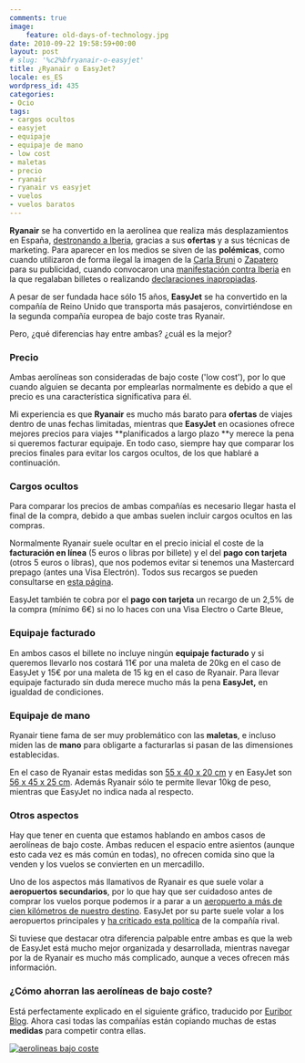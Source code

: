 ```yaml
---
comments: true
image:
    feature: old-days-of-technology.jpg
date: 2010-09-22 19:58:59+00:00
layout: post
# slug: '%c2%bfryanair-o-easyjet'
title: ¿Ryanair o EasyJet?
locale: es_ES
wordpress_id: 435
categories:
- Ocio
tags:
- cargos ocultos
- easyjet
- equipaje
- equipaje de mano
- low cost
- maletas
- precio
- ryanair
- ryanair vs easyjet
- vuelos
- vuelos baratos
---
```


**Ryanair** se ha convertido en la aerolínea que realiza más desplazamientos en España, [destronando a Iberia](http://www.bolsamania.com/noticias-actualidad/noticias/Ryanair-destrona-a-Iberia-como-la-aerolinea-favorita-en-Espana--0420100902104909.html), gracias a sus **ofertas** y a sus técnicas de marketing. Para aparecer en los medios se siven de las **polémicas**, como cuando utilizaron de forma ilegal la imagen de la [Carla Bruni](http://www.elblogsalmon.com/marketing-y-publicidad/ryanair-reduce-sus-gastos-de-marketing) o [Zapatero](http://www.elmundo.es/elmundo/2007/09/17/comunicacion/1190020845.html) para su publicidad, cuando convocaron una [manifestación contra Iberia](http://www.marketingdirecto.com/actualidad/publicidad/la-campana-de-ryanair-se-vuelve-en-su-contra/) en la que regalaban billetes o realizando [declaraciones inapropiadas](http://www.20minutos.es/noticia/393921/0/ryanair/felacion/gratuita/).

A pesar de ser fundada hace sólo 15 años, **EasyJet** se ha convertido en la compañía de Reino Unido que transporta más pasajeros, convirtiéndose en la segunda compañía europea de bajo coste tras Ryanair.

Pero, ¿qué diferencias hay entre ambas? ¿cuál es la mejor?


### Precio


Ambas aerolíneas son consideradas de bajo coste ('low cost'), por lo que cuando alguien se decanta por emplearlas normalmente es debido a que el precio es una característica significativa para él.

Mi experiencia es que **Ryanair** es mucho más barato para **ofertas** de viajes dentro de unas fechas limitadas, mientras que **EasyJet** en ocasiones ofrece mejores precios para viajes **planificados a largo plazo **y merece la pena si queremos facturar equipaje. En todo caso, siempre hay que comparar los precios finales para evitar los cargos ocultos, de los que hablaré a continuación.




### Cargos ocultos


Para comparar los precios de ambas compañías es necesario llegar hasta el final de la compra, debido a que ambas suelen incluir cargos ocultos en las compras.

Normalmente Ryanair suele ocultar en el precio inicial el coste de la **facturación en línea** (5 euros o libras por billete) y el del **pago con tarjeta** (otros 5 euros o libras), que nos podemos evitar si tenemos una Mastercard prepago (antes una Visa Electrón). Todos sus recargos se pueden consultarse en [esta página](http://www.ryanair.com/es/preguntas/recargos-de-ryanair).

EasyJet también te cobra por el **pago con tarjeta** un recargo de un 2,5% de la compra (mínimo 6€) si no lo haces con una Visa Electro o Carte Bleue,


### Equipaje facturado


En ambos casos el billete no incluye ningún **equipaje facturado** y si queremos llevarlo nos costará 11€ por una maleta de 20kg en el caso de EasyJet y 15€ por una maleta de 15 kg en el caso de Ryanair. Para llevar equipaje facturado sin duda merece mucho más la pena **EasyJet,** en igualdad de condiciones.


### Equipaje de mano


Ryanair tiene fama de ser muy problemático con las **maletas**, e incluso miden las de **mano** para obligarte a facturarlas si pasan de las dimensiones establecidas.

En el caso de Ryanair estas medidas son [55 x 40 x 20 cm](http://www.ryanair.com/es/preguntas/equipaje-de-cabina-permitido) y en EasyJet son [56 x 45 x 25 cm](http://www.easyjet.com/ES/Planes/baggage.html). Además Ryanair sólo te permite llevar 10kg de peso, mientras que EasyJet no indica nada al respecto.


### Otros aspectos


Hay que tener en cuenta que estamos hablando en ambos casos de aerolíneas de bajo coste. Ambas reducen el espacio entre asientos (aunque esto cada vez es más común en todas), no ofrecen comida sino que la venden y los vuelos se convierten en un mercadillo.

Uno de los aspectos más llamativos de Ryanair es que suele volar a **aeropuertos secundarios**, por lo que hay que ser cuidadoso antes de comprar los vuelos porque podemos ir a parar a un [aeropuerto a más de cien kilómetros de nuestro destino](http://fronterasblog.wordpress.com/2009/12/09/aterriza-donde-puedas/). EasyJet por su parte suele volar a los aeropuertos principales y [ha criticado esta política](http://www.dailymail.co.uk/news/article-1255031/EasyJet-denigrated-Ryanair-advert-implying-did-fly-passengers-required-destination-ASA-rules.html) de la compañía rival.

Si tuviese que destacar otra diferencia palpable entre ambas es que la web de EasyJet está mucho mejor organizada y desarrollada, mientras navegar por la de Ryanair es mucho más complicado, aunque a veces ofrecen más información.


### ¿Cómo ahorran las aerolíneas de bajo coste?


Está perfectamente explicado en el siguiente gráfico, traducido por [Euribor Blog](http://www.euribor.com.es/2009/07/02/aerolineas-de-bajo-coste/). Ahora casi todas las compañías están copiando muchas de estas **medidas** para competir contra ellas.

[![aerolineas bajo coste](http://jllopezpino.files.wordpress.com/2010/08/aerolineas-bajo-coste.gif)](http://jllopezpino.files.wordpress.com/2010/08/aerolineas-bajo-coste.gif)
